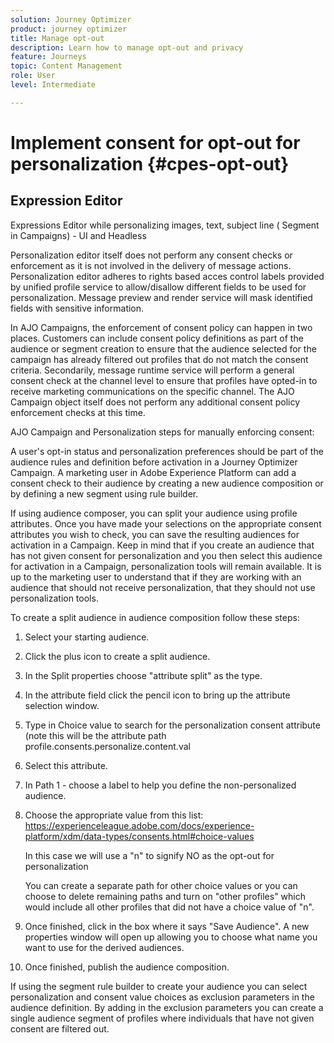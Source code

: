 ```yaml
---
solution: Journey Optimizer
product: journey optimizer
title: Manage opt-out
description: Learn how to manage opt-out and privacy
feature: Journeys
topic: Content Management
role: User
level: Intermediate

---
```

# Implement consent for opt-out for personalization {#cpes-opt-out}


## Expression Editor

Expressions Editor while personalizing images, text, subject line  ( Segment in Campaigns) - UI and Headless 

Personalization editor itself does not perform any consent checks or enforcement as it is not involved in the delivery of message actions. Personalization editor adheres to rights based acces control labels provided by unified profile service to allow/disallow different fields to be used for personalization. Message preview and render service will mask identified fields with sensitive information. 

In AJO Campaigns, the enforcement of consent policy can happen in two places. Customers can include consent policy definitions as part of the audience or segment creation to ensure that the audience selected for the campaign has already filtered out profiles that do not match the consent criteria. Secondarily, message runtime service will perform a general consent check at the channel level to ensure that profiles have opted-in to receive marketing communications on the specific channel. The AJO Campaign object itself does not perform any additional consent policy enforcement checks at this time. 

AJO Campaign and Personalization steps for manually enforcing consent:

A user's opt-in status and personalization preferences should be part of the audience rules and definition before activation in a Journey Optimizer Campaign. A marketing user in Adobe Experience Platform can add a consent check to their audience by creating a new audience composition or by defining a new segment using rule builder.

If using audience composer, you can split your audience using profile attributes. Once you have made your selections on the appropriate consent attributes you wish to check, you can save the resulting audiences for activation in a Campaign. Keep in mind that if you create an audience that has not given consent for personalization and you then select this audience for activation in a Campaign, personalization tools will remain available. It is up to the marketing user to understand that if they are working with an audience that should not receive personalization, that they should not use personalization tools.

To create a split audience in audience composition follow these steps:

1. Select your starting audience.

1. Click the plus icon to create a split audience.

1. In the Split properties choose "attribute split" as the type.

1. In the attribute field click the pencil icon to bring up the attribute selection window.

1. Type in Choice value to search for the personalization consent attribute (note this will be the attribute path profile.consents.personalize.content.val

1. Select this attribute.

1. In Path 1 - choose a label to help you define the non-personalized audience.

1. Choose the appropriate value from this list: https://experienceleague.adobe.com/docs/experience-platform/xdm/data-types/consents.html#choice-values

    In this case we will use a "n" to signify NO as the opt-out for personalization

    You can create a separate path for other choice values or you can choose to delete remaining paths and turn on "other profiles" which would include all other profiles that did not have a choice value of "n".

1. Once finished, click in the box where it says "Save Audience". A new properties window will open up allowing you to choose what name you want to use for the derived audiences.

1. Once finished, publish the audience composition.

If using the segment rule builder to create your audience you can select personalization and consent value choices as exclusion parameters in the audience definition. By adding in the exclusion parameters you can create a single audience segment of profiles where individuals that have not given consent are filtered out.
